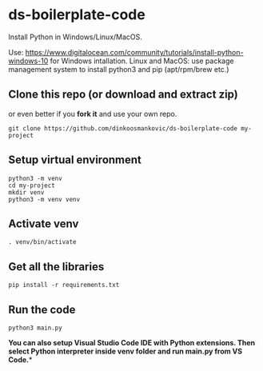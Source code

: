 # ds-boilerplate-code

Install Python in Windows/Linux/MacOS.

Use: https://www.digitalocean.com/community/tutorials/install-python-windows-10 for Windows intallation.
Linux and MacOS: use package management system to install python3 and pip (apt/rpm/brew etc.)

## Clone this repo (or download and extract zip)

or even better if you **fork it** and use your own repo.
```
git clone https://github.com/dinkoosmankovic/ds-boilerplate-code my-project
```
## Setup virtual environment
```
python3 -m venv
cd my-project
mkdir venv
python3 -m venv venv
```

## Activate venv
```
. venv/bin/activate
```

## Get all the libraries
```
pip install -r requirements.txt
```

## Run the code
```
python3 main.py
```

**You can also setup Visual Studio Code IDE with Python extensions. Then select Python interpreter inside venv folder and run main.py from VS Code.***





